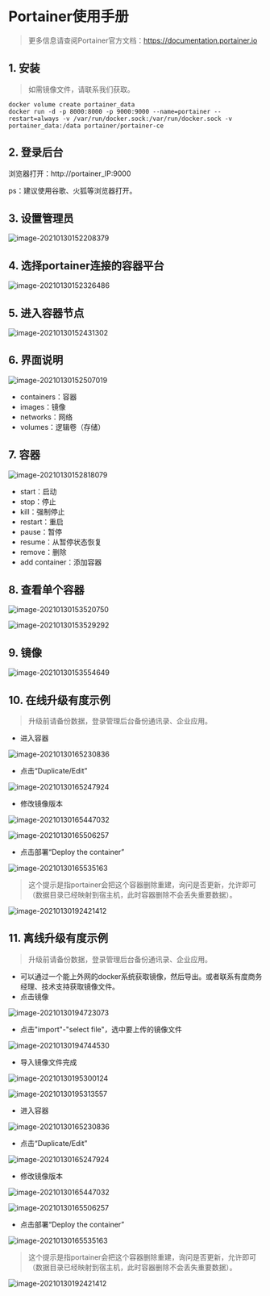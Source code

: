 # Portainer使用手册

> 更多信息请查阅Portainer官方文档：https://documentation.portainer.io

## 1. 安装

> 如需镜像文件，请联系我们获取。

```
docker volume create portainer_data
docker run -d -p 8000:8000 -p 9000:9000 --name=portainer --restart=always -v /var/run/docker.sock:/var/run/docker.sock -v portainer_data:/data portainer/portainer-ce
```

## 2. 登录后台

浏览器打开：http://portainer_IP:9000

ps：建议使用谷歌、火狐等浏览器打开。

## 3. 设置管理员

![image-20210130152208379](res/a01_00024/image-20210130152208379.png)

## 4. 选择portainer连接的容器平台

![image-20210130152326486](res/a01_00024/image-20210130152326486.png)

## 5. 进入容器节点

![image-20210130152431302](res/a01_00024/image-20210130152431302.png)

## 6. 界面说明

![image-20210130152507019](res/a01_00024/image-20210130152507019.png)

- containers：容器
- images：镜像
- networks：网络
- volumes：逻辑卷（存储）

## 7. 容器

![image-20210130152818079](res/a01_00024/image-20210130152818079.png)

- start：启动
- stop：停止
- kill：强制停止
- restart：重启
- pause：暂停
- resume：从暂停状态恢复
- remove：删除
- add container：添加容器

## 8. 查看单个容器

![image-20210130153520750](res/a01_00024/image-20210130153520750.png)

![image-20210130153529292](res/a01_00024/image-20210130153529292.png)

## 9. 镜像

![image-20210130153554649](res/a01_00024/image-20210130153554649.png)

## 10. 在线升级有度示例

> 升级前请备份数据，登录管理后台备份通讯录、企业应用。

- 进入容器

![image-20210130165230836](res/a01_00024/image-20210130165230836.png)

- 点击“Duplicate/Edit”

![image-20210130165247924](res/a01_00024/image-20210130165247924.png)

- 修改镜像版本

![image-20210130165447032](res/a01_00024/image-20210130165447032.png)

![image-20210130165506257](res/a01_00024/image-20210130165506257.png)

- 点击部署“Deploy the container”

![image-20210130165535163](res/a01_00024/image-20210130165535163.png)

> 这个提示是指portainer会把这个容器删除重建，询问是否更新，允许即可（数据目录已经映射到宿主机，此时容器删除不会丢失重要数据）。

![image-20210130192421412](res/a01_00024/image-20210130192421412.png)

## 11. 离线升级有度示例

> 升级前请备份数据，登录管理后台备份通讯录、企业应用。

- 可以通过一个能上外网的docker系统获取镜像，然后导出。或者联系有度商务经理、技术支持获取镜像文件。
- 点击镜像

![image-20210130194723073](res/a01_00024/image-20210130194723073.png)

- 点击"import"-"select file"，选中要上传的镜像文件

![image-20210130194744530](res/a01_00024/image-20210130194744530.png)

- 导入镜像文件完成

![image-20210130195300124](res/a01_00024/image-20210130195300124.png)

![image-20210130195313557](res/a01_00024/image-20210130195313557.png)

- 进入容器

![image-20210130165230836](res/a01_00024/image-20210130165230836.png)

- 点击“Duplicate/Edit”

![image-20210130165247924](res/a01_00024/image-20210130165247924.png)

- 修改镜像版本

![image-20210130165447032](res/a01_00024/image-20210130165447032.png)

![image-20210130165506257](res/a01_00024/image-20210130165506257.png)

- 点击部署“Deploy the container”

![image-20210130165535163](res/a01_00024/image-20210130165535163.png)

> 这个提示是指portainer会把这个容器删除重建，询问是否更新，允许即可（数据目录已经映射到宿主机，此时容器删除不会丢失重要数据）。

![image-20210130192421412](res/a01_00024/image-20210130192421412.png)